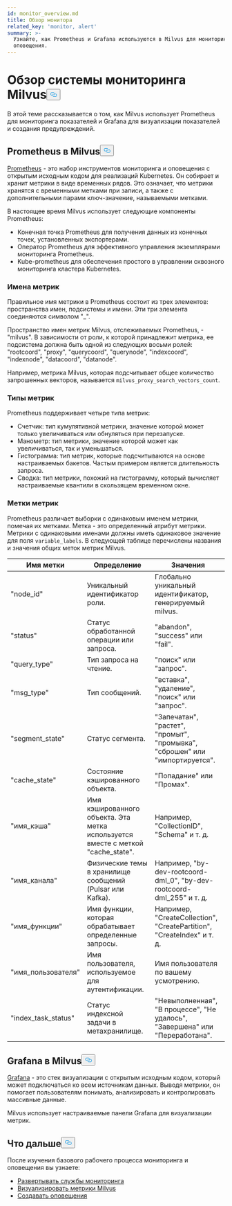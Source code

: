 ```yaml
---
id: monitor_overview.md
title: Обзор монитора
related_key: 'monitor, alert'
summary: >-
  Узнайте, как Prometheus и Grafana используются в Milvus для мониторинга и
  оповещения.
---
```

<h1 id="Milvus-monitoring-framework-overview" class="common-anchor-header">Обзор системы мониторинга Milvus<button data-href="#Milvus-monitoring-framework-overview" class="anchor-icon" translate="no">
      <svg translate="no"
        aria-hidden="true"
        focusable="false"
        height="20"
        version="1.1"
        viewBox="0 0 16 16"
        width="16"
      >
        <path
          fill="#0092E4"
          fill-rule="evenodd"
          d="M4 9h1v1H4c-1.5 0-3-1.69-3-3.5S2.55 3 4 3h4c1.45 0 3 1.69 3 3.5 0 1.41-.91 2.72-2 3.25V8.59c.58-.45 1-1.27 1-2.09C10 5.22 8.98 4 8 4H4c-.98 0-2 1.22-2 2.5S3 9 4 9zm9-3h-1v1h1c1 0 2 1.22 2 2.5S13.98 12 13 12H9c-.98 0-2-1.22-2-2.5 0-.83.42-1.64 1-2.09V6.25c-1.09.53-2 1.84-2 3.25C6 11.31 7.55 13 9 13h4c1.45 0 3-1.69 3-3.5S14.5 6 13 6z"
        ></path>
      </svg>
    </button></h1><p>В этой теме рассказывается о том, как Milvus использует Prometheus для мониторинга показателей и Grafana для визуализации показателей и создания предупреждений.</p>
<h2 id="Prometheus-in-Milvus" class="common-anchor-header">Prometheus в Milvus<button data-href="#Prometheus-in-Milvus" class="anchor-icon" translate="no">
      <svg translate="no"
        aria-hidden="true"
        focusable="false"
        height="20"
        version="1.1"
        viewBox="0 0 16 16"
        width="16"
      >
        <path
          fill="#0092E4"
          fill-rule="evenodd"
          d="M4 9h1v1H4c-1.5 0-3-1.69-3-3.5S2.55 3 4 3h4c1.45 0 3 1.69 3 3.5 0 1.41-.91 2.72-2 3.25V8.59c.58-.45 1-1.27 1-2.09C10 5.22 8.98 4 8 4H4c-.98 0-2 1.22-2 2.5S3 9 4 9zm9-3h-1v1h1c1 0 2 1.22 2 2.5S13.98 12 13 12H9c-.98 0-2-1.22-2-2.5 0-.83.42-1.64 1-2.09V6.25c-1.09.53-2 1.84-2 3.25C6 11.31 7.55 13 9 13h4c1.45 0 3-1.69 3-3.5S14.5 6 13 6z"
        ></path>
      </svg>
    </button></h2><p><a href="https://prometheus.io/docs/introduction/overview/">Prometheus</a> - это набор инструментов мониторинга и оповещения с открытым исходным кодом для реализаций Kubernetes. Он собирает и хранит метрики в виде временных рядов. Это означает, что метрики хранятся с временными метками при записи, а также с дополнительными парами ключ-значение, называемыми метками.</p>
<p>В настоящее время Milvus использует следующие компоненты Prometheus:</p>
<ul>
<li>Конечная точка Prometheus для получения данных из конечных точек, установленных экспортерами.</li>
<li>Оператор Prometheus для эффективного управления экземплярами мониторинга Prometheus.</li>
<li>Kube-prometheus для обеспечения простого в управлении сквозного мониторинга кластера Kubernetes.</li>
</ul>
<h3 id="Metric-names" class="common-anchor-header">Имена метрик</h3><p>Правильное имя метрики в Prometheus состоит из трех элементов: пространства имен, подсистемы и имени. Эти три элемента соединяются символом "_".</p>
<p>Пространство имен метрик Milvus, отслеживаемых Prometheus, - "milvus". В зависимости от роли, к которой принадлежит метрика, ее подсистема должна быть одной из следующих восьми ролей: "rootcoord", "proxy", "querycoord", "querynode", "indexcoord", "indexnode", "datacoord", "datanode".</p>
<p>Например, метрика Milvus, которая подсчитывает общее количество запрошенных векторов, называется <code translate="no">milvus_proxy_search_vectors_count</code>.</p>
<h3 id="Metric-types" class="common-anchor-header">Типы метрик</h3><p>Prometheus поддерживает четыре типа метрик:</p>
<ul>
<li>Счетчик: тип кумулятивной метрики, значение которой может только увеличиваться или обнуляться при перезапуске.</li>
<li>Манометр: тип метрики, значение которой может как увеличиваться, так и уменьшаться.</li>
<li>Гистограмма: тип метрик, которые подсчитываются на основе настраиваемых бакетов. Частым примером является длительность запроса.</li>
<li>Сводка: тип метрики, похожий на гистограмму, который вычисляет настраиваемые квантили в скользящем временном окне.</li>
</ul>
<h3 id="Metric-labels" class="common-anchor-header">Метки метрик</h3><p>Prometheus различает выборки с одинаковым именем метрики, помечая их метками. Метка - это определенный атрибут метрики. Метрики с одинаковыми именами должны иметь одинаковое значение для поля <code translate="no">variable_labels</code>. В следующей таблице перечислены названия и значения общих меток метрик Milvus.</p>
<table>
<thead>
<tr><th>Имя метки</th><th>Определение</th><th>Значения</th></tr>
</thead>
<tbody>
<tr><td>"node_id"</td><td>Уникальный идентификатор роли.</td><td>Глобально уникальный идентификатор, генерируемый milvus.</td></tr>
<tr><td>"status"</td><td>Статус обработанной операции или запроса.</td><td>"abandon", "success" или "fail".</td></tr>
<tr><td>"query_type"</td><td>Тип запроса на чтение.</td><td>"поиск" или "запрос".</td></tr>
<tr><td>"msg_type"</td><td>Тип сообщений.</td><td>"вставка", "удаление", "поиск" или "запрос".</td></tr>
<tr><td>"segment_state"</td><td>Статус сегмента.</td><td>"Запечатан", "растет", "промыт", "промывка", "сброшен" или "импортируется".</td></tr>
<tr><td>"cache_state"</td><td>Состояние кэшированного объекта.</td><td>"Попадание" или "Промах".</td></tr>
<tr><td>"имя_кэша"</td><td>Имя кэшированного объекта. Эта метка используется вместе с меткой "cache_state".</td><td>Например, "CollectionID", "Schema" и т. д.</td></tr>
<tr><td>"имя_канала"</td><td>Физические темы в хранилище сообщений (Pulsar или Kafka).</td><td>Например, "by-dev-rootcoord-dml_0", "by-dev-rootcoord-dml_255" и т. д.</td></tr>
<tr><td>"имя_функции"</td><td>Имя функции, которая обрабатывает определенные запросы.</td><td>Например, "CreateCollection", "CreatePartition", "CreateIndex" и т. д.</td></tr>
<tr><td>"имя_пользователя"</td><td>Имя пользователя, используемое для аутентификации.</td><td>Имя пользователя по вашему усмотрению.</td></tr>
<tr><td>"index_task_status"</td><td>Статус индексной задачи в метахранилище.</td><td>"Невыполненная", "В процессе", "Не удалось", "Завершена" или "Переработана".</td></tr>
</tbody>
</table>
<h2 id="Grafana-in-Milvus" class="common-anchor-header">Grafana в Milvus<button data-href="#Grafana-in-Milvus" class="anchor-icon" translate="no">
      <svg translate="no"
        aria-hidden="true"
        focusable="false"
        height="20"
        version="1.1"
        viewBox="0 0 16 16"
        width="16"
      >
        <path
          fill="#0092E4"
          fill-rule="evenodd"
          d="M4 9h1v1H4c-1.5 0-3-1.69-3-3.5S2.55 3 4 3h4c1.45 0 3 1.69 3 3.5 0 1.41-.91 2.72-2 3.25V8.59c.58-.45 1-1.27 1-2.09C10 5.22 8.98 4 8 4H4c-.98 0-2 1.22-2 2.5S3 9 4 9zm9-3h-1v1h1c1 0 2 1.22 2 2.5S13.98 12 13 12H9c-.98 0-2-1.22-2-2.5 0-.83.42-1.64 1-2.09V6.25c-1.09.53-2 1.84-2 3.25C6 11.31 7.55 13 9 13h4c1.45 0 3-1.69 3-3.5S14.5 6 13 6z"
        ></path>
      </svg>
    </button></h2><p><a href="https://grafana.com/docs/grafana/latest/introduction/">Grafana</a> - это стек визуализации с открытым исходным кодом, который может подключаться ко всем источникам данных. Выводя метрики, он помогает пользователям понимать, анализировать и контролировать массивные данные.</p>
<p>Milvus использует настраиваемые панели Grafana для визуализации метрик.</p>
<h2 id="Whats-next" class="common-anchor-header">Что дальше<button data-href="#Whats-next" class="anchor-icon" translate="no">
      <svg translate="no"
        aria-hidden="true"
        focusable="false"
        height="20"
        version="1.1"
        viewBox="0 0 16 16"
        width="16"
      >
        <path
          fill="#0092E4"
          fill-rule="evenodd"
          d="M4 9h1v1H4c-1.5 0-3-1.69-3-3.5S2.55 3 4 3h4c1.45 0 3 1.69 3 3.5 0 1.41-.91 2.72-2 3.25V8.59c.58-.45 1-1.27 1-2.09C10 5.22 8.98 4 8 4H4c-.98 0-2 1.22-2 2.5S3 9 4 9zm9-3h-1v1h1c1 0 2 1.22 2 2.5S13.98 12 13 12H9c-.98 0-2-1.22-2-2.5 0-.83.42-1.64 1-2.09V6.25c-1.09.53-2 1.84-2 3.25C6 11.31 7.55 13 9 13h4c1.45 0 3-1.69 3-3.5S14.5 6 13 6z"
        ></path>
      </svg>
    </button></h2><p>После изучения базового рабочего процесса мониторинга и оповещения вы узнаете:</p>
<ul>
<li><a href="/docs/ru/v2.5.x/monitor.md">Развертывать службы мониторинга</a></li>
<li><a href="/docs/ru/v2.5.x/visualize.md">Визуализировать метрики Milvus</a></li>
<li><a href="/docs/ru/v2.5.x/alert.md">Создавать оповещения</a></li>
</ul>
